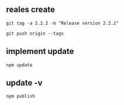 ## reales create 

```
git tag -a 2.2.2 -m "Release version 2.2.2"
```

```
git push origin --tags
```

## implement update 

```
npm update 
```
## update -v

```
npm publish
```
